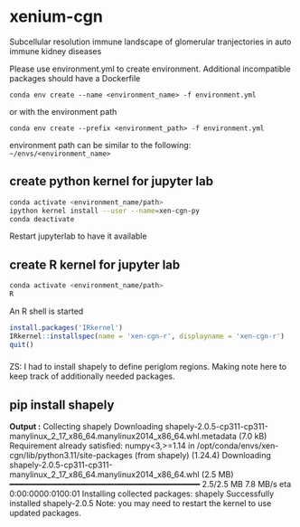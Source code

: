 # xenium-cgn
Subcellular resolution immune landscape of glomerular tranjectories in auto immune kidney diseases


Please use environment.yml to create environment. Additional incompatible packages should have a Dockerfile

```conda env create --name <environment_name> -f environment.yml```

or with the environment path 

```conda env create --prefix <environment_path> -f environment.yml```

environment path can be similar to the following: ```~/envs/<environment_name>```

## create python kernel for jupyter lab

```bash
conda activate <environment_name/path>
ipython kernel install --user --name=xen-cgn-py
conda deactivate
```
Restart jupyterlab to have it available

## create R kernel for jupyter lab
```bash
conda activate <environment_name/path>
R
```
An R shell is started
```R
install.packages('IRkernel')
IRkernel::installspec(name = 'xen-cgn-r', displayname = 'xen-cgn-r')
quit()
```



###
ZS: I had to install shapely to define periglom regions. Making note here to keep track of additionally needed packages.

## pip install shapely     
**Output :** 
Collecting shapely
  Downloading shapely-2.0.5-cp311-cp311-manylinux_2_17_x86_64.manylinux2014_x86_64.whl.metadata (7.0 kB)
Requirement already satisfied: numpy<3,>=1.14 in /opt/conda/envs/xen-cgn/lib/python3.11/site-packages (from shapely) (1.24.4)
Downloading shapely-2.0.5-cp311-cp311-manylinux_2_17_x86_64.manylinux2014_x86_64.whl (2.5 MB)
   ━━━━━━━━━━━━━━━━━━━━━━━━━━━━━━━━━━━━━━━━ 2.5/2.5 MB 7.8 MB/s eta 0:00:0000:0100:01
Installing collected packages: shapely
Successfully installed shapely-2.0.5
Note: you may need to restart the kernel to use updated packages.
#####
